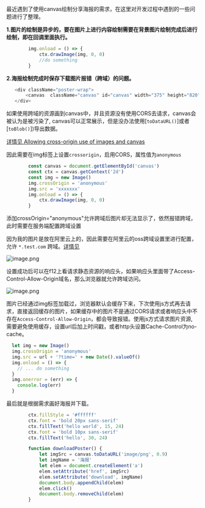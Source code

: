 

最近遇到了使用canvas绘制分享海报的需求，在这里对开发过程中遇到的一些问题进行了整理。

**1.图片的绘制是异步的，要在图片上进行内容绘制需要在背景图片绘制完成后进行绘制，即在回调里面执行。**

```js
        img.onload = () => {
            ctx.drawImage(img, 0, 0)
            //do something
        }
```

**2.海报绘制完成时保存下载图片报错（跨域）的问题。**

```js
   <div className="poster-wrap">
       <canvas  className="canvas" id="canvas" width="375" height="820" > </canvas>
   </div>
```
如果使用跨域的资源画到canvas中，并且资源没有使用CORS去请求，canvas会被认为是被污染了, canvas可以正常展示，但是没办法使用[`toDataURL()`]或者[`toBlob()`])导出数据。

[详情见 Allowing cross-origin use of images and canvas](https://developer.mozilla.org/en-US/docs/Web/HTML/CORS_enabled_image)

因此需要在img标签上设置`crossorigin`，启用CORS，属性值为`anonymous`

```js
        const canvas = document.getElementById('canvas')
        const ctx = canvas.getContext('2d')
        const img = new Image()
        img.crossOrigin = 'anonymous'
        img.src = 'xxxxxxx'
        img.onload = () => {
            ctx.drawImage(img, 0, 0)
        }
```
添加crossOrigin="anonymous"允许跨域后图片却无法显示了，依然报错跨域，此时需要在服务端配置跨域设置

因为我的图片是放在阿里云上的，因此需要在阿里云的oss跨域设置里进行配置，允许 `*.test.com` 跨域。[详情见](https://help.aliyun.com/zh/oss/user-guide/cors-12/?spm=a2c4g.11186623.0.i3)

![image.png](https://storage.sciplanet.cn/static/notes/1751362771535_iql8vusf.png)

设置成功后可以在f12上看请求静态资源的响应头，如果响应头里面带了Access-Control-Allow-Origin域名，那么浏览器就允许跨域访问。

![image.png](https://storage.sciplanet.cn/static/notes/1751362713967_154sei9p.png)

图片已经通过img标签加载过，浏览器默认会缓存下来，下次使用js方式再去请求，直接返回缓存的图片，如果缓存中的图片不是通过CORS请求或者响应头中不存在`Access-Control-Allow-Origin`，都会导致报错。使用js方式请求图片资源, 需要避免使用缓存，设置url后加上时间戳，或者http头设置Cache-Control为no-cache。


```js
  let img = new Image()
  img.crossOrigin = 'anonymous'
  img.src = url + '?time=' + new Date().valueOf()
  img.onload = () => {
    // ... do something
  }
  img.onerror = (err) => {
    console.log(err)
  }
```
最后就是根据需求画好海报并下载。

```js
        ctx.fillStyle = '#ffffff'
        ctx.font = 'bold 20px sans-serif'
        ctx.fillText('hello world', 15, 24)
        ctx.font = 'bold 10px sans-serif'
        ctx.fillText('hello', 30, 24)
```

```js
        function downloadPoster() {
            let imgSrc = canvas.toDataURL('image/png', 0.9)
            let imgName = '海报'
            let elem = document.createElement('a')
            elem.setAttribute('href', imgSrc)
            elem.setAttribute('download', imgName)
            document.body.appendChild(elem)
            elem.click()
            document.body.removeChild(elem)
        }
```